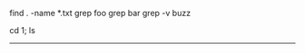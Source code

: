 find . -name *.txt
grep foo
grep bar
grep -v buzz

cd 1; ls

---
<?php

function ex($c){
  $o=[];
  exec($c,$o);
  # todo: check if it has return done at the end
  
  return implode("\n",$o);
}
